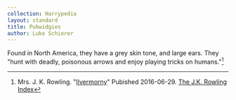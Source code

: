 ```yaml
---
collection: Harrypedia
layout: standard
title: Pukwidgies
author: Luke Schierer
---
```


Found in North America, they have a grey skin tone, and large ears. They "hunt with deadly, poisonous arrows and enjoy playing tricks on humans."[^221121-1]

[^221121-1]:
    Mrs. J. K. Rowling.
    "[Ilvermorny](https://www.rowlingindex.org/work/pmilv/)"
    Pubished 2016-06-29. [The J.K. Rowling Index](https://www.rowlingindex.org)
